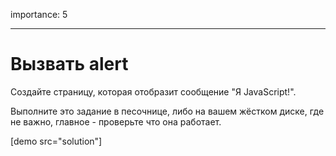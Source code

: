 importance: 5

---

# Вызвать alert

Создайте страницу, которая отобразит сообщение "Я JavaScript!".

Выполните это задание в песочнице, либо на вашем жёстком диске, где не важно, главное - проверьте что она работает.

[demo src="solution"]
